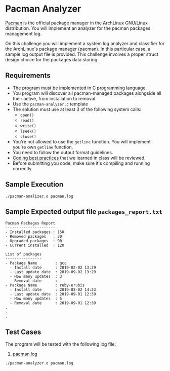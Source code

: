 Pacman Analyzer
===============
[Pacman](https://wiki.archlinux.org/index.php/pacman) is the official package manager in the ArchLinux GNU/Linux distribution. You will
implement an analyzer for the pacman packages management log.

On this challenge you will implement a system log analyzer and classifier for the ArchLinux's package manager (pacman).
In this particular case, a sample log output file is provided. This challenge involves a proper struct design choice for the packages data storing.


Requirements
------------
- The program must be implemented in C programming language.
- You program will discover all pacman-managed packages alongside all their active, from installation to removal.
- Use the `pacman-analyzer.c` template
- The solution must use at least 3 of the following system calls:
  - `open()`
  - `read()`
  - `write()`
  - `lseek()`
  - `close()`
- You're not allowed to use the `getline` function. You will implement you're own `getline` function.
- You need to follow the output format guidelines.
- [Coding best practices](https://softfire-143705.appspot.com/programming-art/00-names.slide#1) that we learned in class will be reviewed.
- Before submitting you code, make sure it's compiling and running correctly.


Sample Execution
----------------
```
./pacman-analizer.o pacman.log
```


Sample Expected output file `packages_report.txt`
----------------------------------------------
```
Pacman Packages Report
----------------------
- Installed packages : 150
- Removed packages   : 30
- Upgraded packages  : 90
- Current installed  : 120

List of packages
----------------
- Package Name        : gcc
  - Install date      : 2019-02-02 13:29
  - Last update date  : 2019-09-02 13:29
  - How many updates  : 3
  - Removal date      : -
- Package Name        : ruby-erubis
  - Install date      : 2019-02-02 14:23
  - Last update date  : 2019-09-01 12:39
  - How many updates  : 5
  - Removal date      : 2019-09-01 12:39
.
.
.
```


Test Cases
----------

The program will be tested with the following log file:

1. [pacman.log](./pacman.log)
```
./pacman-analyzer.o pacman.log
```
